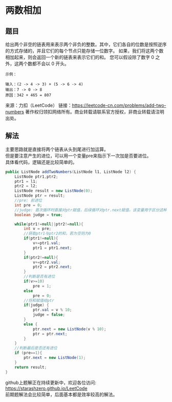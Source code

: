# 两数相加  
## 题目  
给出两个非空的链表用来表示两个非负的整数。其中，它们各自的位数是按照逆序的方式存储的，并且它们的每个节点只能存储一位数字。
如果，我们将这两个数相加起来，则会返回一个新的链表来表示它们的和。
您可以假设除了数字 0 之外，这两个数都不会以 0 开头。

```
示例：

输入：(2 -> 4 -> 3) + (5 -> 6 -> 4)
输出：7 -> 0 -> 8
原因：342 + 465 = 807
```

来源：力扣（LeetCode）
链接：https://leetcode-cn.com/problems/add-two-numbers
著作权归领扣网络所有。商业转载请联系官方授权，非商业转载请注明出处。  

## 解法  
主要思路就是直接将两个链表从头到尾进行加运算。  
但是要注意产生的进位，可以用一个变量pre来指示下一次加是否要进位。  
具体看代码，逻辑还是比较简单的。  
```java
public ListNode addTwoNumbers(ListNode l1, ListNode l2) {
    ListNode ptr1,ptr2;
    ptr1 = l1;
    ptr2 = l2;
    ListNode result = new ListNode(0);
    ListNode ptr = result;
    //pre: 前进位
    int pre = 0;
    //judge: 首次循环时直接对ptr赋值，后续循环对ptr.next赋值，该变量用于区分这种情况
    boolean judge = true;

    while(ptr1!=null||ptr2!=null){
        int v = pre;
        //获取ptr1与ptr2的和，若为空则为0
        if(ptr1!=null){
            v+=ptr1.val;
            ptr1 = ptr1.next;
        }
        if(ptr2!=null){
            v+=ptr2.val;
            ptr2 = ptr2.next;
        }
        //判断是否有进位
        if(v>=10)
            pre = 1;
        else
            pre = 0;
        //将和赋值给ptr
        if(judge) {
            ptr.val = v % 10;
            judge = false;
        }
        else {
            ptr.next = new ListNode(v % 10);
            ptr = ptr.next;
        }
    }
    //判断最后是否还有进位
    if (pre==1){
        ptr.next = new ListNode(1);
    }
    return result;
}
```  
github上题解正在持续更新中，欢迎各位访问:
https://starashzero.github.io/LeetCode  
前期题解法会比较简单，后面基本都是效率较高的解法。  